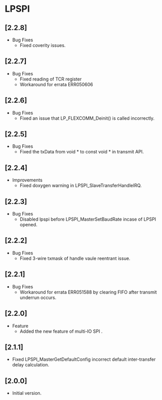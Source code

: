 # LPSPI

## [2.2.8]

- Bug Fixes
  - Fixed coverity issues.

## [2.2.7]

- Bug Fixes
  - Fixed reading of TCR register
  - Workaround for errata ERR050606

## [2.2.6]

- Bug Fixes
  - Fixed an issue that LP_FLEXCOMM_Deinit() is called incorrectly.

## [2.2.5]

- Bug Fixes
  - Fixed the txData from void * to const void * in transmit API.

## [2.2.4]

- Improvements
  - Fixed doxygen warning in LPSPI_SlaveTransferHandleIRQ.

## [2.2.3]

- Bug Fixes
  - Disabled lpspi before LPSPI_MasterSetBaudRate incase of LPSPI opened.

## [2.2.2]

- Bug Fixes
  - Fixed 3-wire txmask of handle vaule reentrant issue.

## [2.2.1]

- Bug Fixes
  - Workaround for errata ERR051588 by clearing FIFO after transmit underrun occurs.

## [2.2.0]

- Feature
  - Added the new feature of multi-IO SPI .

## [2.1.1]

- Fixed LPSPI_MasterGetDefaultConfig incorrect default inter-transfer delay calculation.

## [2.0.0]

- Initial version.

